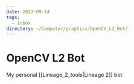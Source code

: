 ```yaml
---
date: 2023-09-14
tags:
  - inbox
directory: ~/Computer/graphics/OpenCV_L2_Bot/
---
```


# OpenCV L2 Bot

My personal [[Lineage_2_tools|Lineage 2]] bot


